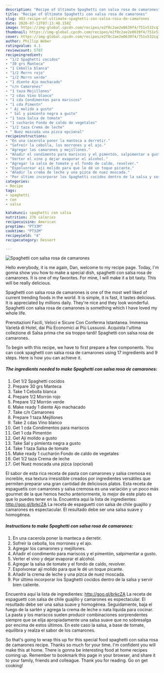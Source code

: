```yaml
---
description: "Recipe of Ultimate Spaghetti con salsa rosa de camarones"
title: "Recipe of Ultimate Spaghetti con salsa rosa de camarones"
slug: 403-recipe-of-ultimate-spaghetti-con-salsa-rosa-de-camarones
date: 2020-07-13T07:13:48.158Z
image: https://img-global.cpcdn.com/recipes/e2f0c2ae2e0639f4/751x532cq70/spaghetti-con-salsa-rosa-de-camarones-foto-principal.jpg
thumbnail: https://img-global.cpcdn.com/recipes/e2f0c2ae2e0639f4/751x532cq70/spaghetti-con-salsa-rosa-de-camarones-foto-principal.jpg
cover: https://img-global.cpcdn.com/recipes/e2f0c2ae2e0639f4/751x532cq70/spaghetti-con-salsa-rosa-de-camarones-foto-principal.jpg
author: Phillip Weber
ratingvalue: 4.1
reviewcount: 5707
recipeingredient:
- "1/2 Spaghetti cocidos"
- "30 grs Manteca"
- "1 Cebolla blanca"
- "1/2 Morrn rojo"
- "1/2 Morrn verde"
- "1 diente Ajo machacado"
- "c/n Camarones"
- "1 taza Mejillones"
- "2 cdas Vino blanco"
- "1 cda Condimentos para mariscos"
- "1 cda Pimentn"
- " Aj molido a gusto"
- " Sal y pimienta negra a gusto"
- "1 taza Salsa de tomate"
- "1 cucharón Fondo de caldo de vegetales"
- "1/2 taza Crema de leche"
- " Nuez moscada una pizca opcional"
recipeinstructions:
- "En una cacerola poner la manteca a derretir."
- "Sofreír la cebolla, los morrones y el ajo."
- "Agregar los camarones y mejillones."
- "Añadir el condimento para mariscos y el pimentón, salpimentar a gusto."
- "Verter el vino y dejar evaporar el alcohol."
- "Agregar la salsa de tomate y el fondo de caldo, revolver."
- "Espolvorear ají molido para que le dé un toque picante."
- "Añadir la crema de leche y una pizca de nuez moscada."
- "Por último incorporar los Spaghetti cocidos dentro de la salsa y servir bien caliente."
categories:
- Recipe
tags:
- spaghetti
- con
- salsa

katakunci: spaghetti con salsa 
nutrition: 276 calories
recipecuisine: American
preptime: "PT33M"
cooktime: "PT32M"
recipeyield: "4"
recipecategory: Dessert

---
```



![Spaghetti con salsa rosa de camarones](https://img-global.cpcdn.com/recipes/e2f0c2ae2e0639f4/751x532cq70/spaghetti-con-salsa-rosa-de-camarones-foto-principal.jpg)

Hello everybody, it is me again, Dan, welcome to my recipe page. Today, I'm gonna show you how to make a special dish, spaghetti con salsa rosa de camarones. It is one of my favorites. For mine, I will make it a bit tasty. This will be really delicious.

Spaghetti con salsa rosa de camarones is one of the most well liked of current trending foods in the world. It is simple, it is fast, it tastes delicious. It is appreciated by millions daily. They're nice and they look wonderful. Spaghetti con salsa rosa de camarones is something which I have loved my whole life.

Prenotazioni Facili, Veloci e Sicure Con Conferma Istantanea. Immensa Varietà di Hotel, dai Più Economici ai Più Lussuosi. Acquista l&#39;ultima collezione di Salsa prima che sia troppo tardi! Spaghetti con salsa rosa de camarones.


To begin with this recipe, we have to first prepare a few components. You can cook spaghetti con salsa rosa de camarones using 17 ingredients and 9 steps. Here is how you can achieve it.

<!--inarticleads1-->

##### The ingredients needed to make Spaghetti con salsa rosa de camarones:

1. Get 1/2 Spaghetti cocidos
1. Prepare 30 grs Manteca
1. Take 1 Cebolla blanca
1. Prepare 1/2 Morrón rojo
1. Prepare 1/2 Morrón verde
1. Make ready 1 diente Ajo machacado
1. Take c/n Camarones
1. Prepare 1 taza Mejillones
1. Take 2 cdas Vino blanco
1. Get 1 cda Condimentos para mariscos
1. Get 1 cda Pimentón
1. Get  Ají molido a gusto
1. Take  Sal y pimienta negra a gusto
1. Take 1 taza Salsa de tomate
1. Make ready 1 cucharón Fondo de caldo de vegetales
1. Get 1/2 taza Crema de leche
1. Get  Nuez moscada una pizca (opcional)


El sabor de esta rica receta de pasta con camarones y salsa cremosa es increible, esa textura irresistible creados por ingredientes versátiles que permiten preparar una gran cantidad de deliciosos platos. Esta receta de espaguetis con camarones y salsa cremosa es una variación y un poco más gourmet de la que hemos hecho anteriormente, lo mejor de este plato es que lo puedes tener en la. Encuentra aquí la lista de ingredientes: http://goo.gl/brkcZA La receta de espaguetti con salsa de chile guajillo y camarones es espectacular. El resultado debe ser una salsa suave y homogénea. 

<!--inarticleads2-->

##### Instructions to make Spaghetti con salsa rosa de camarones:

1. En una cacerola poner la manteca a derretir.
1. Sofreír la cebolla, los morrones y el ajo.
1. Agregar los camarones y mejillones.
1. Añadir el condimento para mariscos y el pimentón, salpimentar a gusto.
1. Verter el vino y dejar evaporar el alcohol.
1. Agregar la salsa de tomate y el fondo de caldo, revolver.
1. Espolvorear ají molido para que le dé un toque picante.
1. Añadir la crema de leche y una pizca de nuez moscada.
1. Por último incorporar los Spaghetti cocidos dentro de la salsa y servir bien caliente.


Encuentra aquí la lista de ingredientes: http://goo.gl/brkcZA La receta de espaguetti con salsa de chile guajillo y camarones es espectacular. El resultado debe ser una salsa suave y homogénea. Seguidamente, baja el fuego de la sartén y agrega la crema de leche o nata líquida para cocinar. La pasta y los mariscos suelen producir combinaciones sorprendentes siempre que se elija apropiadamente una salsa suave que no sobresalga por encima de estos últimos. En este caso la salsa, a base de tomate, equilibra y realza el sabor de los camarones. 

So that's going to wrap this up for this special food spaghetti con salsa rosa de camarones recipe. Thanks so much for your time. I'm confident you will make this at home. There is gonna be interesting food at home recipes coming up. Remember to bookmark this page in your browser, and share it to your family, friends and colleague. Thank you for reading. Go on get cooking!
